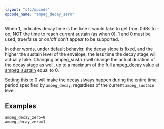 ```yaml
---
layout: "sfz/opcode"
opcode_name: "ampeg_decay_zero"
---
```

When 1, indicates decay time is the time it would take to get from 0dBs to -oo,
NOT the time to reach current sustain (as when 0).
1 and 0 must be used, true/false or on/off don't appear to be supported.

In other words, under default behavior, the decay slope is fixed, and the higher
the sustain level of the envelope, the less time the decay stage will actually
take. Changing ampeg_sustain will change the actual duration of the decay stage
as well, up to a maximum of the full [ampeg_decay](ampeg_decay) value at
[ampeg_sustain](ampeg_sustain) equal to 0.

Setting this to 0 will make the decay always happen during the entire
time period specified by `ampeg_decay`, regardless of the current
`ampeg_sustain` level.

## Examples

```
ampeg_decay_zero=0
ampeg_decay_zero=1
```

